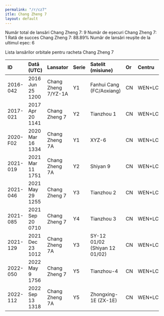 ```yaml
---
permalink: "/r/cz7"
itle: Chang Zheng 7
layout: default
---
```


Număr total de lansări Chang Zheng 7: 9
Număr de eșecuri Chang Zheng 7: 1
Rată de succes Chang Zheng 7: 88.89%
Număr de lansări reușite de la ultimul eșec: 6

Lista lansărilor orbitale pentru racheta Chang Zheng 7


| ID       | Dată (UTC)       | Lansator            | Serie   | Satelit (misiune)             | Or   | Centru    | R   |
|:---------|:-----------------|:--------------------|:--------|:------------------------------|:-----|:----------|:----|
| 2016-042 | 2016 Jun 25 1200 | Chang Zheng 7/YZ-1A | Y1      | Fanhui Cang (FC/Aoxiang)      | CN   | WEN+LC201 | S   |
| 2017-021 | 2017 Apr 20 1141 | Chang Zheng 7       | Y2      | Tianzhou 1                    | CN   | WEN+LC201 | S   |
| 2020-F02 | 2020 Mar 16 1334 | Chang Zheng 7A      | Y1      | XYZ-6                         | CN   | WEN+LC201 | F   |
| 2021-019 | 2021 Mar 11 1751 | Chang Zheng 7A      | Y2      | Shiyan 9                      | CN   | WEN+LC201 | S   |
| 2021-046 | 2021 May 29 1255 | Chang Zheng 7       | Y3      | Tianzhou 2                    | CN   | WEN+LC201 | S   |
| 2021-085 | 2021 Sep 20 0710 | Chang Zheng 7       | Y4      | Tianzhou 3                    | CN   | WEN+LC201 | S   |
| 2021-129 | 2021 Dec 23 1012 | Chang Zheng 7A      | Y3      | SY-12 01/02 (Shiyan 12 01/02) | CN   | WEN+LC201 | S   |
| 2022-050 | 2022 May  9 1756 | Chang Zheng 7       | Y5      | Tianzhou-4                    | CN   | WEN+LC201 | S   |
| 2022-112 | 2022 Sep 13 1318 | Chang Zheng 7A      | Y5      | Zhongxing-1E (ZX-1E)          | CN   | WEN+LC201 | S   |

